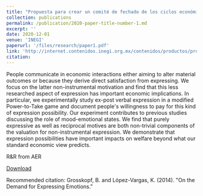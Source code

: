```yaml
---
title: "Propuesta para crear un comité de fechado de los ciclos económicos en México"
collection: publications
permalink: /publication/2020-paper-title-number-1.md
excerpt: ''
date: 2020-12-01
venue: 'INEGI'
paperurl: '/files/research/paper1.pdf'
link: 'http://internet.contenidos.inegi.org.mx/contenidos/productos/prod_serv/contenidos/espanol/bvinegi/productos/nueva_estruc/promo/GTDCFC_2020.pdf'
citation: 
---
```



People communicate in economic interactions either aiming to alter material outcomes or because they derive direct satisfaction from expressing. We focus on the latter non-instrumental motivation and find that this less researched aspect of expression has important economic implications. In particular, we experimentally study ex-post verbal expression in a modified Power-to-Take game and document people's willingness to pay for this kind of expression possibility. Our experiment contributes to previous studies discussing the role of mood-emotional states. We find that purely expressive as well as reciprocal motives are both non-trivial components of the valuation for non-instrumental expression. We demonstrate that expression possibilities have important impacts on welfare beyond what our standard economic view predicts. 

R&R from AER

[Download](http://econweb.umd.edu/~lopez-vargas/Grosskopf_LopezVargas_2014.pdf)

Recommended citation: Grosskopf, B. and López-Vargas, K. (2014). "On the Demand for Expressing Emotions."